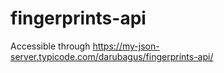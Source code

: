 # fingerprints-api

Accessible through https://my-json-server.typicode.com/darubagus/fingerprints-api/
